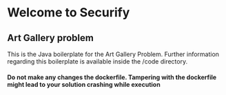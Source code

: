 # Welcome to Securify
## Art Gallery problem
This is the Java boilerplate for the Art Gallery Problem.
Further information regarding this boilerplate is available inside the /code directory.

#### Do not make any changes the dockerfile. Tampering with the dockerfile might lead to your solution crashing while execution
